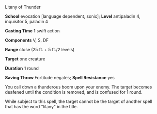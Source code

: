 Litany of Thunder

**School** evocation [language dependent, sonic]; **Level** antipaladin 4, inquisitor 5, paladin 4

**Casting Time** 1 swift action

**Components** V, S, DF

**Range** close (25 ft. + 5 ft./2 levels)

**Target** one creature

**Duration** 1 round

**Saving Throw** Fortitude negates; **Spell Resistance** yes

You call down a thunderous boom upon your enemy. The target becomes deafened until the condition is removed, and is confused for 1 round.

While subject to this spell, the target cannot be the target of another spell that has the word "litany" in the title.


